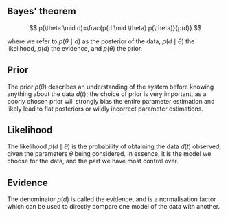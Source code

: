 ## Bayes' theorem

$$
p(\theta \mid d)=\frac{p(d \mid \theta) p(\theta)}{p(d)}
$$

where we refer to $p(\theta \mid d)$ as the posterior of the data, $p(d \mid \theta)$ the likelihood, $p(d)$ the evidence, and $p(\theta)$ the prior. 

## Prior

The prior $p(\theta)$ describes an understanding of the system before knowing anything about the data $d(t)$; the choice of prior is very important, as a poorly chosen prior will strongly bias the entire parameter estimation and likely lead to flat posteriors or wildly incorrect parameter estimations.

## Likelihood

The likelihood $p(d \mid \theta)$ is the probability of obtaining the data $d(t)$ observed, given the parameters $\theta$ being considered. In essence, it is the model we choose for the data, and the part we have most control over.

## Evidence

The denominator $p(d)$ is called the evidence, and is a normalisation factor which can be used to directly compare one model of the data with another.